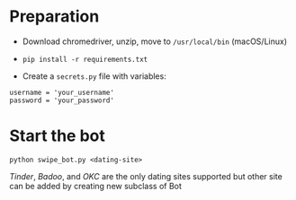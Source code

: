 # Preparation
- Download chromedriver, unzip, move to `/usr/local/bin` (macOS/Linux)
- `pip install -r requirements.txt`

- Create a `secrets.py` file with variables:
``` 
username = 'your_username'
password = 'your_password'
```

# Start the bot
```
python swipe_bot.py <dating-site>
```
*Tinder*, *Badoo*, and *OKC* are the only dating sites supported but other site can be added by creating new subclass of Bot
